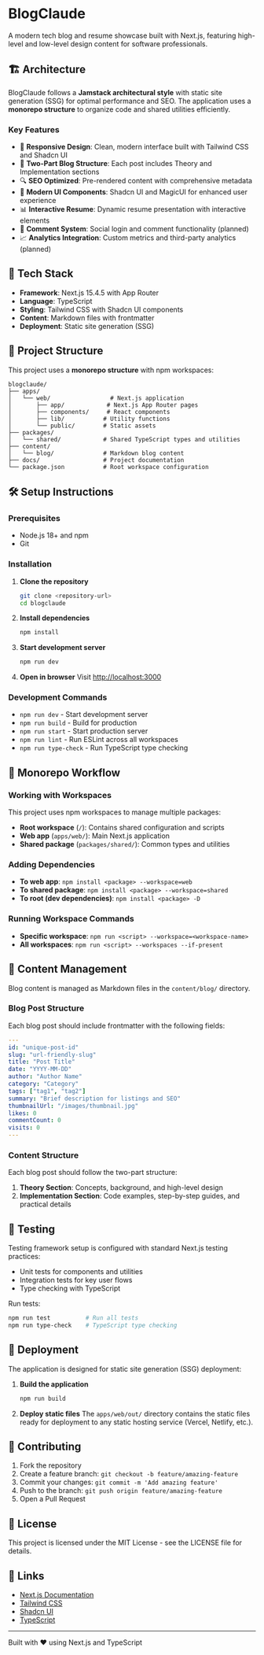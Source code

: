 # BlogClaude

A modern tech blog and resume showcase built with Next.js, featuring high-level and low-level design content for software professionals.

## 🏗️ Architecture

BlogClaude follows a **Jamstack architectural style** with static site generation (SSG) for optimal performance and SEO. The application uses a **monorepo structure** to organize code and shared utilities efficiently.

### Key Features

- 📱 **Responsive Design**: Clean, modern interface built with Tailwind CSS and Shadcn UI
- 📝 **Two-Part Blog Structure**: Each post includes Theory and Implementation sections
- 🔍 **SEO Optimized**: Pre-rendered content with comprehensive metadata
- 🎨 **Modern UI Components**: Shadcn UI and MagicUI for enhanced user experience
- 📊 **Interactive Resume**: Dynamic resume presentation with interactive elements
- 💬 **Comment System**: Social login and comment functionality (planned)
- 📈 **Analytics Integration**: Custom metrics and third-party analytics (planned)

## 🚀 Tech Stack

- **Framework**: Next.js 15.4.5 with App Router
- **Language**: TypeScript
- **Styling**: Tailwind CSS with Shadcn UI components
- **Content**: Markdown files with frontmatter
- **Deployment**: Static site generation (SSG)

## 📁 Project Structure

This project uses a **monorepo structure** with npm workspaces:

```
blogclaude/
├── apps/
│   └── web/                 # Next.js application
│       ├── app/            # Next.js App Router pages
│       ├── components/     # React components
│       ├── lib/           # Utility functions
│       └── public/        # Static assets
├── packages/
│   └── shared/            # Shared TypeScript types and utilities
├── content/
│   └── blog/              # Markdown blog content
├── docs/                  # Project documentation
└── package.json           # Root workspace configuration
```

## 🛠️ Setup Instructions

### Prerequisites

- Node.js 18+ and npm
- Git

### Installation

1. **Clone the repository**
   ```bash
   git clone <repository-url>
   cd blogclaude
   ```

2. **Install dependencies**
   ```bash
   npm install
   ```

3. **Start development server**
   ```bash
   npm run dev
   ```

4. **Open in browser**
   Visit [http://localhost:3000](http://localhost:3000)

### Development Commands

- `npm run dev` - Start development server
- `npm run build` - Build for production
- `npm run start` - Start production server
- `npm run lint` - Run ESLint across all workspaces
- `npm run type-check` - Run TypeScript type checking

## 🔧 Monorepo Workflow

### Working with Workspaces

This project uses npm workspaces to manage multiple packages:

- **Root workspace** (`/`): Contains shared configuration and scripts
- **Web app** (`apps/web/`): Main Next.js application
- **Shared package** (`packages/shared/`): Common types and utilities

### Adding Dependencies

- **To web app**: `npm install <package> --workspace=web`
- **To shared package**: `npm install <package> --workspace=shared`
- **To root (dev dependencies)**: `npm install <package> -D`

### Running Workspace Commands

- **Specific workspace**: `npm run <script> --workspace=<workspace-name>`
- **All workspaces**: `npm run <script> --workspaces --if-present`

## 📝 Content Management

Blog content is managed as Markdown files in the `content/blog/` directory.

### Blog Post Structure

Each blog post should include frontmatter with the following fields:

```yaml
---
id: "unique-post-id"
slug: "url-friendly-slug"
title: "Post Title"
date: "YYYY-MM-DD"
author: "Author Name"
category: "Category"
tags: ["tag1", "tag2"]
summary: "Brief description for listings and SEO"
thumbnailUrl: "/images/thumbnail.jpg"
likes: 0
commentCount: 0
visits: 0
---
```

### Content Structure

Each blog post should follow the two-part structure:

1. **Theory Section**: Concepts, background, and high-level design
2. **Implementation Section**: Code examples, step-by-step guides, and practical details

## 🧪 Testing

Testing framework setup is configured with standard Next.js testing practices:

- Unit tests for components and utilities
- Integration tests for key user flows
- Type checking with TypeScript

Run tests:
```bash
npm run test          # Run all tests
npm run type-check    # TypeScript type checking
```

## 🚢 Deployment

The application is designed for static site generation (SSG) deployment:

1. **Build the application**
   ```bash
   npm run build
   ```

2. **Deploy static files**
   The `apps/web/out/` directory contains the static files ready for deployment to any static hosting service (Vercel, Netlify, etc.).

## 🤝 Contributing

1. Fork the repository
2. Create a feature branch: `git checkout -b feature/amazing-feature`
3. Commit your changes: `git commit -m 'Add amazing feature'`
4. Push to the branch: `git push origin feature/amazing-feature`
5. Open a Pull Request

## 📄 License

This project is licensed under the MIT License - see the LICENSE file for details.

## 🔗 Links

- [Next.js Documentation](https://nextjs.org/docs)
- [Tailwind CSS](https://tailwindcss.com/)
- [Shadcn UI](https://ui.shadcn.com/)
- [TypeScript](https://www.typescriptlang.org/)

---

Built with ❤️ using Next.js and TypeScript